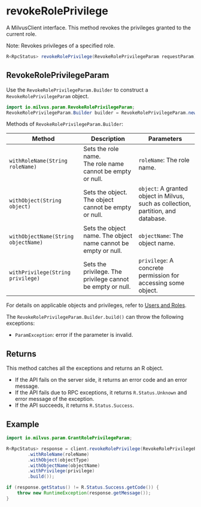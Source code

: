 # revokeRolePrivilege

A MilvusClient interface. This method revokes the privileges granted to the current role.

<div class="alert note">
Note: Revokes privileges of a specified role.
</div>

```Java
R<RpcStatus> revokeRolePrivilege(RevokeRolePrivilegeParam requestParam);
```

## RevokeRolePrivilegeParam

Use the `RevokeRolePrivilegeParam.Builder` to construct a `RevokeRolePrivilegeParam` object.

```Java
import io.milvus.param.RevokeRolePrivilegeParam;
RevokeRolePrivilegeParam.Builder builder = RevokeRolePrivilegeParam.newBuilder();
```

Methods of `RevokeRolePrivilegeParam.Builder`:

| Method | Description | Parameters |
| --- | --- | --- |
| `withRoleName(String roleName)` | Sets the role name.  <br> The role name cannot be empty or null. | `roleName`: The role name. |
| `withObject(String object)` | Sets the object. <br> The object cannot be empty or null. | `object`: A granted object in Milvus, such as collection, partition, and database. |
| `withObjectName(String objectName)` | Sets the object name. The object name cannot be empty or null.	|`objectName`: The object name. |
| `withPrivilege(String privilege)` | Sets the privilege. The privilege cannot be empty or null. | `privilege`: A concrete permission for accessing some object. |

For details on applicable objects and privileges, refer to [Users and Roles](https://milvus.io/docs/v2.2.x/users_and_roles.md).

The `RevokeRolePrivilegeParam.Builder.build()` can throw the following exceptions:
- `ParamException`: error if the parameter is invalid.

## Returns

This method catches all the exceptions and returns an R<RpcStatus> object.
- If the API fails on the server side, it returns an error code and an error message.
- If the API fails due to RPC exceptions, it returns `R.Status.Unknown` and error message of the exception.
- If the API succeeds, it returns `R.Status.Success`.

## Example

```Java
import io.milvus.param.GrantRolePrivilegeParam;

R<RpcStatus> response = client.revokeRolePrivilege(RevokeRolePrivilegeParam.newBuilder()
        .withRoleName(roleName)
        .withObject(objectType)
        .withObjectName(objectName)
        .withPrivilege(privilege)
        .build());

if (response.getStatus() != R.Status.Success.getCode()) {
    throw new RuntimeException(response.getMessage());
}
```
